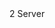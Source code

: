 <function name="COUNTER_GROUP_TEXTURE_GLOBAL" parent="stringtable" type="libraryfield">
	<description>
	</description>
	<value>2</value>
	<realm>Server</realm>
</function>